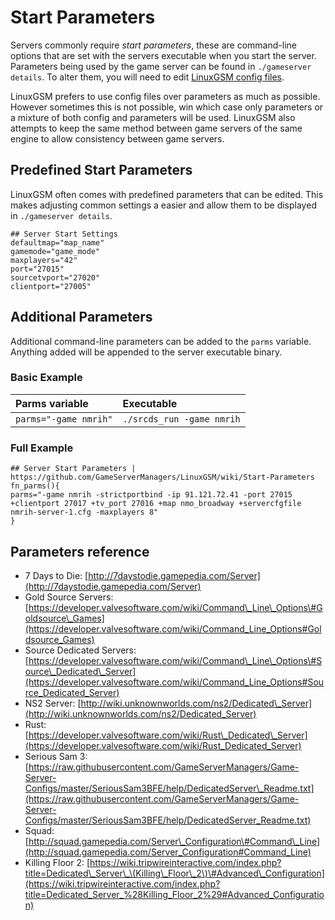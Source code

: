 # Start Parameters

Servers commonly require _start parameters_, these are command-line options that are set with the servers executable when you start the server. Parameters being used by the game server can be found in `./gameserver details`. To alter them, you will need to edit [LinuxGSM config files](linuxgsm-config.md).

LinuxGSM prefers to use config files over parameters as much as possible. However sometimes this is not possible, win which case only parameters or a mixture of both config and parameters will be used. LinuxGSM also attempts to keep the same method between game servers of the same engine to allow consistency between game servers.

## Predefined Start Parameters

LinuxGSM often comes with predefined parameters that can be edited. This makes adjusting common settings a easier and allow them to be displayed in `./gameserver details`.

```text
## Server Start Settings
defaultmap="map_name"
gamemode="game_mode"
maxplayers="42"
port="27015"
sourcetvport="27020"
clientport="27005"
```

## Additional Parameters

Additional command-line parameters can be added to the `parms` variable. Anything added will be appended to the server executable binary.

### Basic Example

| Parms variable | Executable |
| :--- | :--- |
| `parms="-game nmrih"` | `./srcds_run -game nmrih` |

### Full Example

```text
## Server Start Parameters | https://github.com/GameServerManagers/LinuxGSM/wiki/Start-Parameters
fn_parms(){
parms="-game nmrih -strictportbind -ip 91.121.72.41 -port 27015 +clientport 27017 +tv_port 27016 +map nmo_broadway +servercfgfile nmrih-server-1.cfg -maxplayers 8"
}
```

## Parameters reference

* 7 Days to Die: [http://7daystodie.gamepedia.com/Server](http://7daystodie.gamepedia.com/Server)
* Gold Source Servers: [https://developer.valvesoftware.com/wiki/Command\_Line\_Options\#Goldsource\_Games](https://developer.valvesoftware.com/wiki/Command_Line_Options#Goldsource_Games)
* Source Dedicated Servers: [https://developer.valvesoftware.com/wiki/Command\_Line\_Options\#Source\_Dedicated\_Server](https://developer.valvesoftware.com/wiki/Command_Line_Options#Source_Dedicated_Server)
* NS2 Server: [http://wiki.unknownworlds.com/ns2/Dedicated\_Server](http://wiki.unknownworlds.com/ns2/Dedicated_Server)
* Rust: [https://developer.valvesoftware.com/wiki/Rust\_Dedicated\_Server](https://developer.valvesoftware.com/wiki/Rust_Dedicated_Server)
* Serious Sam 3: [https://raw.githubusercontent.com/GameServerManagers/Game-Server-Configs/master/SeriousSam3BFE/help/DedicatedServer\_Readme.txt](https://raw.githubusercontent.com/GameServerManagers/Game-Server-Configs/master/SeriousSam3BFE/help/DedicatedServer_Readme.txt)
* Squad: [http://squad.gamepedia.com/Server\_Configuration\#Command\_Line](http://squad.gamepedia.com/Server_Configuration#Command_Line)
* Killing Floor 2: [https://wiki.tripwireinteractive.com/index.php?title=Dedicated\_Server\_\(Killing\_Floor\_2\)\#Advanced\_Configuration](https://wiki.tripwireinteractive.com/index.php?title=Dedicated_Server_%28Killing_Floor_2%29#Advanced_Configuration)

